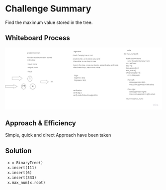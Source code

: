 # Challenge Summary
Find the maximum value stored in the tree.

## Whiteboard Process
![](tree_max.jpg)

## Approach & Efficiency
Simple, quick and direct Approach have been taken


## Solution

```
 x = BinaryTree()
 x.insert(111)
 x.insert(6)
 x.insert(333)
 x.max_num(x.root)
```
